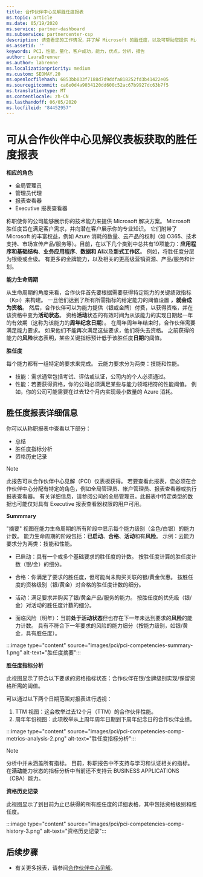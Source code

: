 ```yaml
---
title: 合作伙伴中心见解胜任度报表
ms.topic: article
ms.date: 05/19/2020
ms.service: partner-dashboard
ms.subservice: partnercenter-csp
description: 请查看您的工作情况，并了解 Microsoft 的胜任度，以及可帮助您提供 Microsoft 解决方案的服务。
ms.assetid: ''
keywords: PCI，性能，量化，客户成功，能力，优点，分析，报告
author: LauraBrenner
ms.author: labrenne
ms.localizationpriority: medium
ms.custom: SEOMAY.20
ms.openlocfilehash: 6853bb033f7188d7d9ddfa818252fd3b41422e05
ms.sourcegitcommit: ca6e0d4a9034120dd600c52ac67b9927dc63b7f5
ms.translationtype: MT
ms.contentlocale: zh-CN
ms.lasthandoff: 06/05/2020
ms.locfileid: "84452957"
---
```

# <a name="competencies-report-available-from-the-partner-center-insights-dashboard"></a>可从合作伙伴中心见解仪表板获取的胜任度报表

**相应的角色**
- 全局管理员
- 管理员代理
- 报表查看器
- Executive 报表查看器

称职使你的公司能够展示你的技术能力来提供 Microsoft 解决方案。 Microsoft 胜任度旨在满足客户需求，并向潜在客户展示你的专业知识。 它们附带了 Microsoft 的丰富权益，例如 Azure 消耗的数量、云产品的权利（如 O365、技术支持、市场宣传产品/服务等）。目前，在以下几个类别中总共有19项能力：**应用程序和基础结构**、**业务应用程序**、**数据和 AI**以及**新式工作区**。 例如，将胜任度分层为银级或金级。 有更多的金牌能力，以及相关的更高级营销资源、产品/服务和计划。  

**能力生命周期**

从生命周期的角度来看，合作伙伴首先要根据需要获得特定能力的关键绩效指标（Kpi）来构建。 一旦他们达到了所有所需指标的给定能力的阈值设置 **，就会成为资格**。 然后，合作伙伴可以为能力提供（银或金牌）付费，以获得资格，并在该资格中变为**活动状态**。 资格**活动**状态的有效时间为从该能力的实现日期起一年的有效期（这称为该能力的**周年纪念日期**）。 在周年周年年结束时，合作伙伴需要满足能力要求。 如果他们不能再次满足这些要求，他们将失去资格。 之前获得的能力的**风险**状态表明，某些关键指标预计低于该胜任度**日期**的阈值。

**胜任度**

每个能力都有一组特定的要求来完成。 云能力要求分为两类：技能和性能。

- 技能：需求通常包括考试、评估或认证，公司内的个人必须通过。
- 性能：若要获得资格，你的公司必须满足某些与能力领域相符的性能阈值。 例如，你的公司可能需要在过去12个月内实现最小数量的 Azure 消耗。

## <a name="competencies-report-details"></a>胜任度报表详细信息

你可以从称职报表中查看以下部分：

- 总结
- 胜任度指标分析
- 资格历史记录

 > [!NOTE]
 > 此报告可从合作伙伴中心见解（PCI）仪表板获得。 若要查看此报表，您必须在合作伙伴中心分配有特定的角色，例如全局管理员、帐户管理员、报表查看器或执行报表查看器。 有关详细信息，请参阅公司的全局管理员。此报表中特定类型的数据也可能仅对具有 Executive 报表查看器权限的用户可用。

**Summmary**

"摘要" 视图在能力生命周期的所有阶段中显示每个能力级别（金色/白银）的能力计数。 能力生命周期的阶段包括：**已启动**、**合格**、**活动**和有**风险**。 示例：云能力要求分为两类：技能和性能。

- 已启动：具有一个或多个基础要求的胜任度的计数。
按胜任度计算的胜任度计数（银/金）的细分。

- 合格：你满足了要求的胜任度，但可能尚未购买关联的银/黄金优惠。 按胜任度的资格级别（银/黄金）对合格的胜任度计数的细分。

- 活动：满足要求并购买了银/黄金产品/服务的能力。 按胜任度的优先级（银/金）对活动的胜任度计数的细分。

- 面临风险（明年）：当前**处于活动状态**但也存在下一年未达到要求的**风险**的能力计数。
具有不符合下一年要求的风险的能力细分（按能力级别，如银/黄金，具有胜任度）。

:::image type="content" source="images/pci/pci-competencies-summary-1.png" alt-text="胜任度摘要":::

**胜任度指标分析**

此视图显示了符合以下要求的资格指标状态：合作伙伴在银/金牌级别实现/保留资格所需的阈值。 

可以通过以下两个日期范围对报表进行透视：

1. TTM 视图：这会枚举过去12个月（TTM）的合作伙伴性能。
2. 周年年份视图：此项枚举从上周年周年日期到下周年纪念日的合作伙伴业绩。

:::image type="content" source="images/pci/pci-competencies-comp-metrics-analysis-2.png" alt-text="胜任度指标分析":::

> [!NOTE]
 > 分析中并未涵盖所有指标。 目前，称职报告中不支持与学习和认证相关的指标。 在**活动**能力状态的指标分析中当前还不支持云 BUSINESS APPLICATIONS （CBA）能力。

**资格历史记录**

此视图显示了到目前为止已获得的所有胜任度的详细表格，其中包括资格级别和胜任度。

:::image type="content" source="images/pci/pci-competencies-comp-history-3.png" alt-text="资格历史记录":::

## <a name="next-steps"></a>后续步骤

- 有关更多报表，请参阅[合作伙伴中心见解](partner-center-insights.md)。
